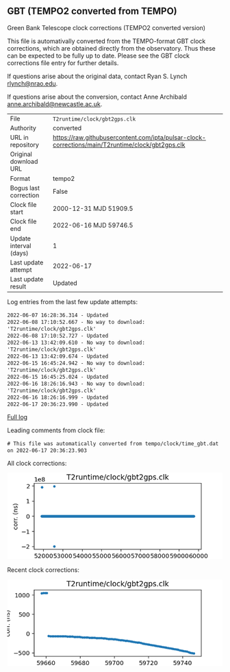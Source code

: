 
## GBT (TEMPO2 converted from TEMPO)

Green Bank Telescope clock corrections (TEMPO2 converted version)

This file is automativally converted from the TEMPO-format GBT
clock corrections, which are obtained directly from the observatory.
Thus these can be expected to be fully up to date. Please see the
GBT clock corrections file entry for further details.

If questions arise about the original data, contact Ryan S. Lynch
<rlynch@nrao.edu>.

If questions arise about the conversion, contact Anne Archibald
<anne.archibald@newcastle.ac.uk>.

|     |     |
|:--- |:--- |
| File | `T2runtime/clock/gbt2gps.clk` |
| Authority | converted |
| URL in repository | <https://raw.githubusercontent.com/ipta/pulsar-clock-corrections/main/T2runtime/clock/gbt2gps.clk> |
| Original download URL | <None> |
| Format | tempo2 |
| Bogus last correction | False |
| Clock file start | 2000-12-31 MJD 51909.5 |
| Clock file end | 2022-06-16 MJD 59746.5 |
| Update interval (days) | 1 |
| Last update attempt | 2022-06-17 |
| Last update result | Updated |

Log entries from the last few update attempts:
```
2022-06-07 16:28:36.314 - Updated
2022-06-08 17:10:52.667 - No way to download: 'T2runtime/clock/gbt2gps.clk'
2022-06-08 17:10:52.727 - Updated
2022-06-13 13:42:09.610 - No way to download: 'T2runtime/clock/gbt2gps.clk'
2022-06-13 13:42:09.674 - Updated
2022-06-15 16:45:24.942 - No way to download: 'T2runtime/clock/gbt2gps.clk'
2022-06-15 16:45:25.024 - Updated
2022-06-16 18:26:16.943 - No way to download: 'T2runtime/clock/gbt2gps.clk'
2022-06-16 18:26:16.999 - Updated
2022-06-17 20:36:23.990 - Updated
```
[Full log](https://raw.githubusercontent.com/ipta/pulsar-clock-corrections/main/log/T2runtime/clock/gbt2gps.clk.log)

Leading comments from clock file:

    # This file was automatically converted from tempo/clock/time_gbt.dat on 2022-06-17 20:36:23.903



All clock corrections:

![plot of all clock corrections](gbt2gps.clk.png "All corrections")

Recent clock corrections:

![plot of recent clock corrections](gbt2gps.clk.short.png "Recent corrections")

